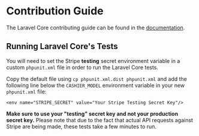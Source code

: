 # Contribution Guide

The Laravel Core contributing guide can be found in the [documentation](https://laravel-core.netlify.com/contributions).

## Running Laravel Core's Tests

You will need to set the Stripe **testing** secret environment variable in a custom `phpunit.xml` file in order to run the Laravel Core tests.

Copy the default file using `cp phpunit.xml.dist phpunit.xml` and add the following line below the `CASHIER_MODEL` environment variable in your new `phpunit.xml` file:

    <env name="STRIPE_SECRET" value="Your Stripe Testing Secret Key"/>

**Make sure to use your "testing" secret key and not your production secret key.** Please note that due to the fact that actual API requests against Stripe are being made, these tests take a few minutes to run.
